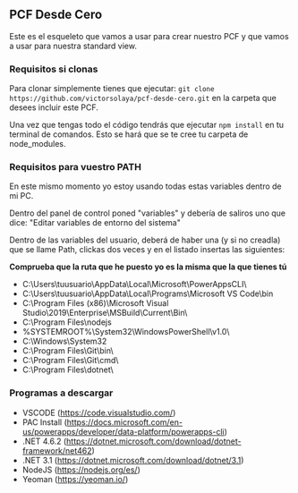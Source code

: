 ## PCF Desde Cero

Este es el esqueleto que vamos a usar para crear nuestro PCF y que vamos a usar para nuestra standard view.

### Requisitos si clonas

Para clonar simplemente tienes que ejecutar:
```git clone https://github.com/victorsolaya/pcf-desde-cero.git``` en la carpeta que desees incluir este PCF.

Una vez que tengas todo el código tendrás que ejecutar ```npm install``` en tu terminal de comandos.
Esto se hará que se te cree tu carpeta de node_modules.

### Requisitos para vuestro PATH

En este mismo momento yo estoy usando todas estas variables dentro de mi PC.

Dentro del panel de control poned "variables" y debería de saliros uno que dice: "Editar variables de entorno del sistema"

Dentro de las variables del usuario, deberá de haber una (y si no creadla) que se llame Path, clickas dos veces y en el listado insertas las siguientes:

**Comprueba que la ruta que he puesto yo es la misma que la que tienes tú**

- C:\Users\tuusuario\AppData\Local\Microsoft\PowerAppsCLI\
- C:\Users\tuusuario\AppData\Local\Programs\Microsoft VS Code\bin
- C:\Program Files (x86)\Microsoft Visual Studio\2019\Enterprise\MSBuild\Current\Bin\
- C:\Program Files\nodejs
- %SYSTEMROOT%\System32\WindowsPowerShell\v1.0\
- C:\Windows\System32
- C:\Program Files\Git\bin\
- C:\Program Files\Git\cmd\
- C:\Program Files\dotnet\

### Programas a descargar 

- VSCODE (https://code.visualstudio.com/)
- PAC Install (https://docs.microsoft.com/en-us/powerapps/developer/data-platform/powerapps-cli)
- .NET 4.6.2 (https://dotnet.microsoft.com/download/dotnet-framework/net462)
- .NET 3.1 (https://dotnet.microsoft.com/download/dotnet/3.1)
- NodeJS (https://nodejs.org/es/)
- Yeoman (https://yeoman.io/)
